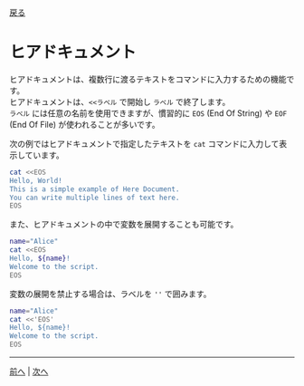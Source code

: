 [戻る](../README.md)

# ヒアドキュメント

ヒアドキュメントは、複数行に渡るテキストをコマンドに入力するための機能です。  
ヒアドキュメントは、`<<ラベル` で開始し `ラベル` で終了します。  
`ラベル` には任意の名前を使用できますが、慣習的に `EOS` (End Of String) や `EOF` (End Of File) が使われることが多いです。

次の例ではヒアドキュメントで指定したテキストを `cat` コマンドに入力して表示しています。

```bash
cat <<EOS
Hello, World!
This is a simple example of Here Document.
You can write multiple lines of text here.
EOS
```

また、ヒアドキュメントの中で変数を展開することも可能です。

```bash
name="Alice"
cat <<EOS
Hello, ${name}!
Welcome to the script.
EOS
```

変数の展開を禁止する場合は、ラベルを `''` で囲みます。

```bash
name="Alice"
cat <<'EOS'
Hello, ${name}!
Welcome to the script.
EOS
```

----
[前へ](../03_コマンド置換/README.md) | [次へ](../05_条件分岐とtestコマンド/README.md)
